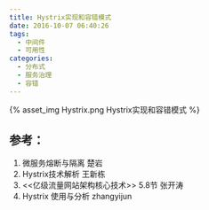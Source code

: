 ```yaml
---
title: Hystrix实现和容错模式
date: 2016-10-07 06:40:26
tags:
  - 中间件
  - 可用性
categories: 
  - 分布式
  - 服务治理
  - 容错        
---
```


<p></p>
<!-- more -->

{% asset_img  Hystrix.png  Hystrix实现和容错模式 %}



## 参考：

1. 微服务熔断与隔离 楚岩
2. Hystrix技术解析 王新栋
3. <<亿级流量网站架构核心技术>> 5.8节 张开涛
4. Hystrix 使用与分析 zhangyijun
